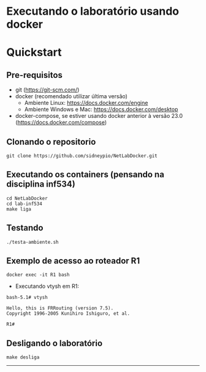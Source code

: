 # Executando o laboratório usando docker

# Quickstart
## Pre-requisitos
* git (https://git-scm.com/)
* docker (recomendado utilizar última versão)
  * Ambiente Linux: https://docs.docker.com/engine
  * Ambiente Windows e Mac: https://docs.docker.com/desktop
* docker-compose, se estiver usando docker anterior à versão 23.0 (https://docs.docker.com/compose)
## Clonando o repositorio
```
git clone https://github.com/sidneypio/NetLabDocker.git
```

## Executando os containers (pensando na disciplina inf534)
```
cd NetLabDocker
cd lab-inf534
make liga
```

## Testando 
```
./testa-ambiente.sh
```

## Exemplo de acesso ao roteador R1
```
docker exec -it R1 bash
```
* Executando vtysh em R1:
```
bash-5.1# vtysh

Hello, this is FRRouting (version 7.5).
Copyright 1996-2005 Kunihiro Ishiguro, et al.

R1# 
```

## Desligando o laboratório
```
make desliga
```

---